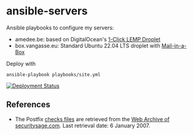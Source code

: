 # ansible-servers

Ansible playbooks to configure my servers:

- amedee.be: based on DigitalOcean's [1-Click LEMP Droplet][lemp droplet]
- box.vangasse.eu: Standard Ubuntu 22.04 LTS droplet with [Mail-in-a-Box][mailinabox]

Deploy with

```shell
ansible-playbook playbooks/site.yml
```

[![Deployment Status][badge]][deployment]

## References

- The Postfix [checks files][checks files] are retrieved from the
  [Web Archive of securitysage.com][securitysage].
  Last retrieval date: 6 January 2007.

[lemp droplet]: https://do.co/2GOFe5J#start
[mailinabox]:   https://mailinabox.email/
[badge]:        https://github.com/amedee/ansible-servers/actions/workflows/ansible-deploy.yml/badge.svg
[deployment]:   https://github.com/amedee/ansible-servers/actions/workflows/ansible-deploy.yml
[checks files]: roles/mailserver/files/checks
[securitysage]: https://web.archive.org/web/20070106001401/http://www.securitysage.com:80/guides/postfix_uce.html
